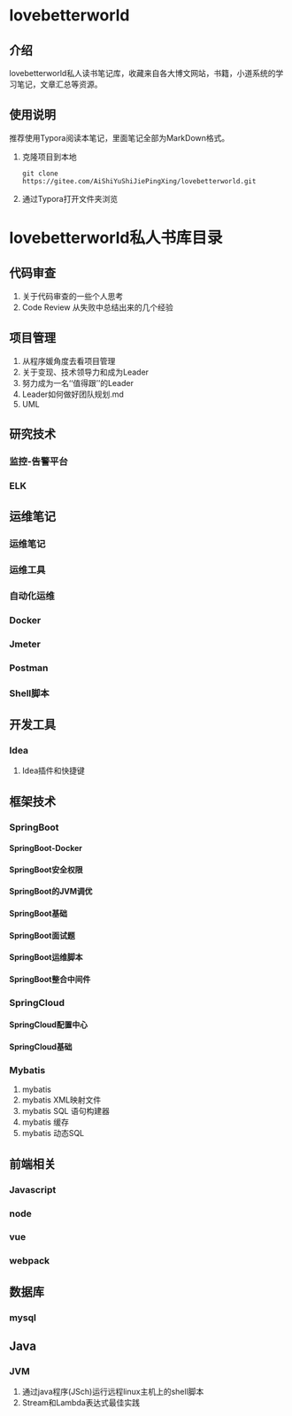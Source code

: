 # lovebetterworld

## 介绍
lovebetterworld私人读书笔记库，收藏来自各大博文网站，书籍，小道系统的学习笔记，文章汇总等资源。

## 使用说明

推荐使用Typora阅读本笔记，里面笔记全部为MarkDown格式。

1. 克隆项目到本地

   `git clone https://gitee.com/AiShiYuShiJiePingXing/lovebetterworld.git`

2. 通过Typora打开文件夹浏览

# lovebetterworld私人书库目录

## 代码审查

1. 关于代码审查的一些个人思考
2. Code Review 从失败中总结出来的几个经验

## 项目管理

1. 从程序媛角度去看项目管理
2. 关于变现、技术领导力和成为Leader
3. 努力成为一名‘‘值得跟’’的Leader
4. Leader如何做好团队规划.md
5. UML



## 研究技术

### 监控-告警平台

### ELK



## 运维笔记

### 运维笔记

### 运维工具

### 自动化运维

### Docker

### Jmeter

### Postman

### Shell脚本



## 开发工具

### Idea

1. Idea插件和快捷键



## 框架技术

### SpringBoot

#### SpringBoot-Docker

#### SpringBoot安全权限

#### SpringBoot的JVM调优

#### SpringBoot基础

#### SpringBoot面试题

#### SpringBoot运维脚本

#### SpringBoot整合中间件





### SpringCloud

#### SpringCloud配置中心

#### SpringCloud基础



### Mybatis

1. mybatis
2. mybatis XML映射文件
3. mybatis SQL 语句构建器
4. mybatis 缓存
5. mybatis 动态SQL

## 前端相关

### Javascript



### node



### vue



### webpack



## 数据库

### mysql



## Java

### JVM

1. 通过java程序(JSch)运行远程linux主机上的shell脚本
2. Stream和Lambda表达式最佳实践

